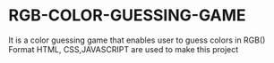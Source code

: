 # RGB-COLOR-GUESSING-GAME
It is a color guessing game that enables user to guess colors in RGB() Format
HTML, CSS,JAVASCRIPT are used to make this project
